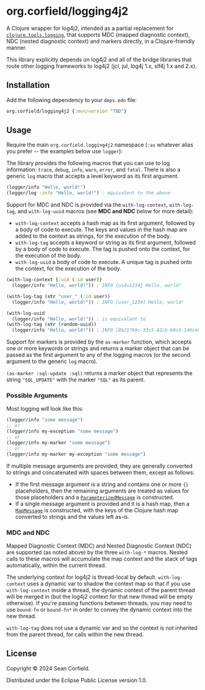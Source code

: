 # org.corfield/logging4j2

A Clojure wrapper for log4j2, intended as a partial replacement for
[`clojure.tools.logging`](https://github.com/clojure/tools.logging), that
supports MDC (mapped diagnostic context), NDC (nested diagnostic context)
and markers directly, in a Clojure-friendly manner.

This library explicitly depends on log4j2 and all of the bridge libraries
that route other logging frameworks to log4j2 (jcl, jul, log4j 1.x, slf4j 1.x and 2.x).

## Installation

Add the following dependency to your `deps.edn` file:

```clojure
org.corfield/logging4j2 {:mvn/version "TBD"}
```

## Usage

Require the main `org.corfield.logging4j2` namespace (`:as` whatever alias
you prefer -- the examples below use `logger`):

The library provides the following macros that you can use to log information:
`trace`, `debug`, `info`, `warn`, `error`, and `fatal`. There is also a
generic `log` macro that accepts a level keyword as its first argument.

```clojure
(logger/info "Hello, world!")
(logger/log :info "Hello, world!") ; equivalent to the above
```

Support for MDC and NDC is provided via the `with-log-context`, `with-log-tag`,
and `with-log-uuid` macros (see **MDC and NDC** below for more detail):

* `with-log-context` accepts a hash map as its first argument, followed by a
body of code to execute. The keys and values in the hash map are added to the
context as strings, for the execution of the body.
* `with-log-tag` accepts a keyword or string as its first argument, followed
by a body of code to execute. The tag is pushed onto the context, for
the execution of the body.
* `with-log-uuid` a body of code to execute. A unique tag is pushed onto the
context, for the execution of the body.

```clojure
(with-log-context {:uid (:id user)}
  (logger/info "Hello, world!")) ; INFO {uid=1234} Hello, world!

(with-log-tag (str "user_" (:id user))
  (logger/info "Hello, world!")) ; INFO [user_1234] Hello, world!

(with-log-uuid
  (logger/info "Hello, world!")) ; is equivalent to
(with-log-tag (str (random-uuid))
  (logger/info "Hello, world!")) ; INFO [8b21769c-33c5-42cb-b6c4-146ce8bb875f] Hello, world!
```

Support for markers is provided by the `as-marker` function, which accepts
one or more keywords or strings and returns a marker object that can be passed
as the first argument to any of the logging macros (or the second argument to
the generic `log` macro).

`(as-marker :sql-update :sql)` returns a marker object that represents the
string `"SQL_UPDATE"` with the marker `"SQL"` as its parent.

### Possible Arguments

Most logging will look like this:

```clojure
(logger/info "some message")
;; or
(logger/info my-exception "some message")
;; or
(logger/info my-marker "some message")
;; or
(logger/info my-marker my-exception "some message")
```

If multiple message arguments are provided, they are generally converted to
strings and concatenated with spaces between them, except as follows:

* If the first message argument is a string and contains one or more `{}`
placeholders, then the remaining arguments are treated as values for
those placeholders and a
[`ParameterizedMessage`](https://logging.apache.org/log4j/2.x/javadoc/log4j-api/org/apache/logging/log4j/message/ParameterizedMessage)
is constructed.
* If a single message argument is provided and it is a hash map, then a
[`MapMessage`](https://logging.apache.org/log4j/2.x/log4j-api/apidocs/org/apache/logging/log4j/message/MapMessage.html)
is constructed, with the keys of the Clojure hash map converted to strings and
the values left as-is.

### MDC and NDC

Mapped Diagnostic Context (MDC) and Nested Diagnostic Context (NDC) are supported
(as noted above) by the three `with-log-*` macros. Nested calls to these macros
will accumulate the map context and the stack of tags automatically, within
the current thread.

The underlying context for log4j2 is thread-local by default. `with-log-context`
uses a dynamic var to shadow the context map so that if you use `with-log-context`
inside a thread, the dynamic context of the parent thread will be merged in
(but the log4j2 context for that new thread will be empty otherwise). If you're
passing functions between threads, you may need to use `bound-fn` or `bound-fn*`
in order to convey the dynamic context into the new thread.

`with-log-tag` does not use a dynamic var and so the context is not inherited
from the parent thread, for calls within the new thread.

## License

Copyright © 2024 Sean Corfield.

Distributed under the Eclipse Public License version 1.0.
